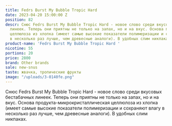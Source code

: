 ```yaml
---
title: Fedrs Burst My Bubble Tropic Hard
date: 2023-04-20 15:00:00 Z
position: 82
descr: Снюс Fedrs Burst My Bubble Tropic Hard - новое слово среди вкусовых бестабачных
  линеек. Теперь они приятны не только на запах, но и на вкус. Основа продукта-микрокристаллическая
  целлюлоза из хлопка (имеет самые высокие показатели полимеризации и сохраняют влагу
  в несколько раз лучше, чем древесные аналоги). В удобных слим никпаках.
product-name: 'Fedrs Burst My Bubble Tropic Hard '
nicotine: 55
portions: 20
price: 2800
brand: Other brands
sale: new-snus
taste: жвачка, тропические фрукты
image: "/uploads/3-0140fe.png"
---
```


Снюс Fedrs Burst My Bubble Tropic Hard - новое слово среди вкусовых бестабачных линеек. Теперь они приятны не только на запах, но и на вкус. Основа продукта-микрокристаллическая целлюлоза из хлопка (имеет самые высокие показатели полимеризации и сохраняют влагу в несколько раз лучше, чем древесные аналоги). В удобных слим никпаках.